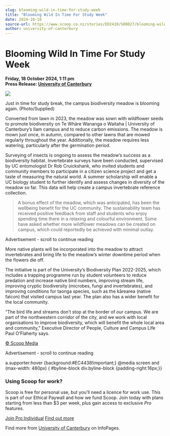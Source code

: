 ```yaml
---
slug: blooming-wild-in-time-for-study-week
title: "Blooming Wild In Time For Study Week"
date: 2024-10-18
source-url: https://www.scoop.co.nz/stories/ED2410/S00027/blooming-wild-in-time-for-study-week.htm
author: university-of-canterbury
---
```

Blooming Wild In Time For Study Week
====================================

**Friday, 18 October 2024, 1:11 pm**  
**Press Release: [University of Canterbury](https://info.scoop.co.nz/University_of_Canterbury)**

![](https://mc-store1.s3.amazonaws.com/media/nn/beta1-scoop-co-nz/posts/529IGdztmyvonyZm.jpg)

Just in time for study break, the campus biodiversity meadow is blooming again. (Photo/Supplied)

Converted from lawn in 2023, the meadow was sown with wildflower seeds to promote biodiversity on Te Whāre Wananga o Waitaha | University of Canterbury’s Ilam campus and to reduce carbon emissions. The meadow is mown just once, in autumn, compared to other lawns that are mowed regularly throughout the year. Additionally, the meadow requires less watering, particularly after the germination period.

Surveying of insects is ongoing to assess the meadow’s success as a biodiversity habitat. Invertebrate surveys have been conducted, supervised by UC entomologist Dr Rob Cruickshank, who invited students and community members to participate in a citizen science project and get a taste of measuring the natural world. A summer scholarship will enable a UC biology student to further identify and assess changes in diversity of the meadow so far. This data will help create a campus invertebrate reference collection.

> A bonus effect of the meadow, which was anticipated, has been the wellbeing benefit for the UC community. The sustainability team has received positive feedback from staff and students who enjoy spending time there in a relaxing and colourful environment. Some have asked whether more wildflower meadows can be created on campus, which could reportedly be achieved with minimal outlay.

Advertisement - scroll to continue reading





More native plants will be incorporated into the meadow to attract invertebrates and bring life to the meadow’s winter downtime period when the flowers die off.

The initiative is part of the University’s Biodiversity Plan 2022-2025, which includes a trapping programme run by student volunteers to reduce predation and increase native bird numbers, improving stream life, improving cryptic biodiversity (microbes, fungi and invertebrates), and improving conditions for taonga species, such as the kārearea (native falcon) that visited campus last year. The plan also has a wider benefit for the local community.

“The bird life and streams don’t stop at the border of our campus. We are part of the northwestern corridor of the city, and we work with local organisations to improve biodiversity, which will benefit the whole local area and community,” Executive Director of People, Culture and Campus Life Paul O’Flaherty says.

[© Scoop Media](http://www.scoop.co.nz/about/terms.html)  

Advertisement - scroll to continue reading



a.supporter:hover {background:#EC4438!important;} @media screen and (max-width: 480px) { #byline-block div.byline-block {padding-right:16px;}}

### Using Scoop for work?

Scoop is free for personal use, but you’ll need a licence for work use. This is part of our Ethical Paywall and how we fund Scoop. Join today with plans starting from less than $3 per week, plus gain access to exclusive _Pro_ features.  
  
[Join Pro Individual](https://pro.scoop.co.nz/Individual/?from=ProIn24) [Find out more](https://pro.scoop.co.nz/using-scoop-for-work/?from=ProIn24)

Find more from [University of Canterbury](https://info.scoop.co.nz/University_of_Canterbury) on InfoPages.